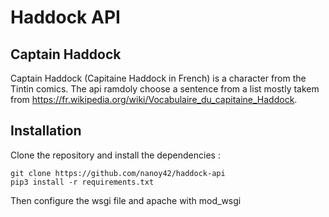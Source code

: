 # Haddock API

## Captain Haddock

Captain Haddock (Capitaine Haddock in French) is a character from the Tintin comics. The api ramdoly choose a sentence from a list mostly takem from https://fr.wikipedia.org/wiki/Vocabulaire_du_capitaine_Haddock.

## Installation

Clone the repository and install the dependencies :

```
git clone https://github.com/nanoy42/haddock-api
pip3 install -r requirements.txt
```

Then configure the wsgi file and apache with mod_wsgi